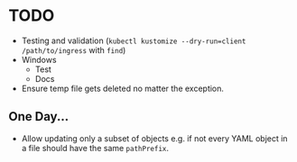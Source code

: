 # TODO

- Testing and validation (`kubectl kustomize --dry-run=client /path/to/ingress` with `find`)
- Windows
  - Test
  - Docs
- Ensure temp file gets deleted no matter the exception.

## One Day...

- Allow updating only a subset of objects e.g. if not every YAML object in a file should have the same `pathPrefix`.
